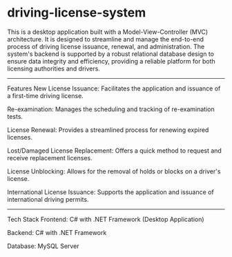 # driving-license-system

This is a desktop application built with a Model-View-Controller (MVC) architecture. It is designed to streamline and manage the end-to-end process of driving license issuance, renewal, and administration. The system's backend is supported by a robust relational database design to ensure data integrity and efficiency, providing a reliable platform for both licensing authorities and drivers.

************************************************************************************************************************

 Features
New License Issuance: Facilitates the application and issuance of a first-time driving license.

Re-examination: Manages the scheduling and tracking of re-examination tests.

License Renewal: Provides a streamlined process for renewing expired licenses.

Lost/Damaged License Replacement: Offers a quick method to request and receive replacement licenses.

License Unblocking: Allows for the removal of holds or blocks on a driver's license.

International License Issuance: Supports the application and issuance of international driving permits.

************************************************************************************************************************

 Tech Stack
Frontend: C# with .NET Framework (Desktop Application)

Backend: C# with .NET Framework

Database: MySQL Server
